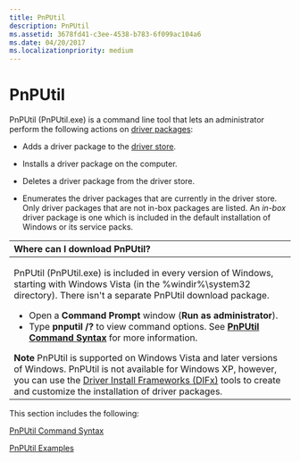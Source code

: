 ```yaml
---
title: PnPUtil
description: PnPUtil
ms.assetid: 3678fd41-c3ee-4538-b783-6f099ac104a6
ms.date: 04/20/2017
ms.localizationpriority: medium
---
```


# PnPUtil


PnPUtil (PnPUtil.exe) is a command line tool that lets an administrator perform the following actions on [driver packages](https://msdn.microsoft.com/library/windows/hardware/ff544840):

-   Adds a driver package to the [driver store](https://msdn.microsoft.com/library/windows/hardware/ff544868).

-   Installs a driver package on the computer.

-   Deletes a driver package from the driver store.

-   Enumerates the driver packages that are currently in the driver store. Only driver packages that are not in-box packages are listed. An *in-box* driver package is one which is included in the default installation of Windows or its service packs.

<table>
<colgroup>
<col width="100%" />
</colgroup>
<thead>
<tr class="header">
<th align="left">Where can I download PnPUtil?</th>
</tr>
</thead>
<tbody>
<tr class="odd">
<td align="left"><p>PnPUtil (PnPUtil.exe) is included in every version of Windows, starting with Windows Vista (in the %windir%\system32 directory). There isn&#39;t a separate PnPUtil download package.</p>
<ul>
<li>Open a <strong>Command Prompt</strong> window (<strong>Run as administrator</strong>).</li>
<li>Type <strong>pnputil /?</strong> to view command options. See <a href="pnputil-command-syntax.md" data-raw-source="[&lt;strong&gt;PnPUtil Command Syntax&lt;/strong&gt;](pnputil-command-syntax.md)"><strong>PnPUtil Command Syntax</strong></a> for more information.</li>
</ul>
<div class="alert">
<strong>Note</strong>  PnPUtil is supported on Windows Vista and later versions of Windows. PnPUtil is not available for Windows XP, however, you can use the <a href="https://msdn.microsoft.com/library/windows/hardware/ff544838" data-raw-source="[Driver Install Frameworks (DIFx)](https://msdn.microsoft.com/library/windows/hardware/ff544838)">Driver Install Frameworks (DIFx)</a> tools to create and customize the installation of driver packages.
</div>
<div>
 
</div></td>
</tr>
</tbody>
</table>

 

This section includes the following:

[PnPUtil Command Syntax](pnputil-command-syntax.md)

[PnPUtil Examples](pnputil-examples.md)

 

 





